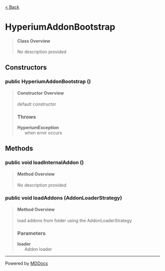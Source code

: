 [< Back](..)
# HyperiumAddonBootstrap #
>#### Class Overview ####
>No description provided
## Constructors ##
### public HyperiumAddonBootstrap () ###
>#### Constructor Overview ####
>default constructor
>
>### Throws ###
>**HyperiumException**<br />
>&nbsp;&nbsp;&nbsp;&nbsp;&nbsp;&nbsp;when error occurs
>
## Methods ##
### public void loadInternalAddon () ###
>#### Method Overview ####
>No description provided
>
### public void loadAddons (AddonLoaderStrategy) ###
>#### Method Overview ####
>load addons from folder using the AddonLoaderStrategy
>
>### Parameters ###
>**loader**<br />
>&nbsp;&nbsp;&nbsp;&nbsp;&nbsp;&nbsp;Addon loader
>

---
Powered by [MDDocs](https://github.com/VRCube/MDDocs)